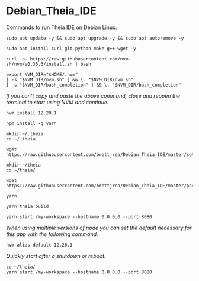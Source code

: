 # Debian_Theia_IDE
Commands to run Theia IDE on Debian Linux.

```
sudo apt update -y && sudo apt upgrade -y && sudo apt autoremove -y
```

```
sudo apt install curl git python make g++ wget -y
```

```
curl -o- https://raw.githubusercontent.com/nvm-sh/nvm/v0.35.3/install.sh | bash
```

```
export NVM_DIR="$HOME/.nvm"
[ -s "$NVM_DIR/nvm.sh" ] && \. "$NVM_DIR/nvm.sh" 
[ -s "$NVM_DIR/bash_completion" ] && \. "$NVM_DIR/bash_completion"
```
*If you can't copy and paste the above command, close and reopen the terminal to start using NVM and continue.*


```
nvm install 12.20.1
```

```
npm install -g yarn
```

```
mkdir ~/.theia
cd ~/.theia
```

```
wget https://raw.githubusercontent.com/brettjrea/Debian_Theia_IDE/master/settings.json
```

```
mkdir ~/theia
cd ~/theia/
```

```
wget https://raw.githubusercontent.com/brettjrea/Debian_Theia_IDE/master/package.json
```

```
yarn
```

```
yarn theia build
```

```
yarn start /my-workspace --hostname 0.0.0.0 --port 8080
```

*When using multiple versions of node you can set the default necessary for this app with the following command.*

```
nvm alias default 12.20.1
```

*Quickly start after a shutdown or reboot.*

```
cd ~/theia/
yarn start /my-workspace --hostname 0.0.0.0 --port 8080
```
